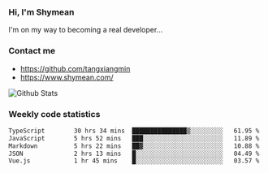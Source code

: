 ### Hi, I'm Shymean

I'm on my way to becoming a real developer...

### Contact me

- <https://github.com/tangxiangmin>
- <https://www.shymean.com/>

![Github Stats](https://github-readme-stats.vercel.app/api?username=tangxiangmin&show_icons=true&theme=dark)


###  Weekly code statistics

<!--START_SECTION:waka-->

```txt
TypeScript        30 hrs 34 mins  ███████████████▒░░░░░░░░░   61.95 %
JavaScript        5 hrs 52 mins   ███░░░░░░░░░░░░░░░░░░░░░░   11.89 %
Markdown          5 hrs 22 mins   ██▓░░░░░░░░░░░░░░░░░░░░░░   10.88 %
JSON              2 hrs 13 mins   █░░░░░░░░░░░░░░░░░░░░░░░░   04.49 %
Vue.js            1 hr 45 mins    █░░░░░░░░░░░░░░░░░░░░░░░░   03.57 %
```

<!--END_SECTION:waka-->